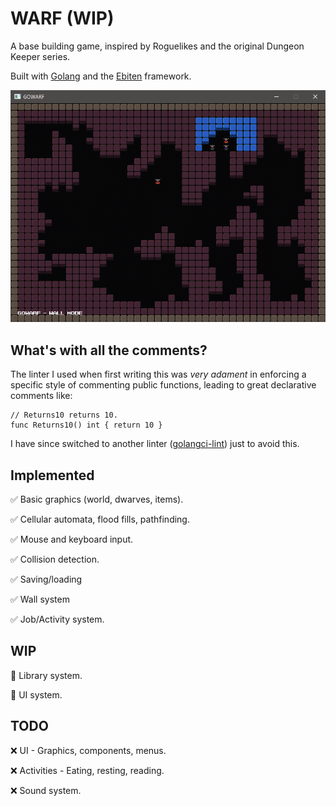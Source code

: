 # WARF (WIP)

A base building game, inspired by Roguelikes and the original Dungeon Keeper series.

Built with [Golang](https://golang.org/) and the [Ebiten](https://ebiten.org/) framework.

![image](./readme_screenshot.png)

## What's with all the comments?

The linter I used when first writing this was _very adament_ in enforcing a specific style
of commenting public functions, leading to great declarative comments like:
```
// Returns10 returns 10.
func Returns10() int { return 10 }
```

I have since switched to another linter ([golangci-lint](https://golangci-lint.run/)) just to avoid this.

## Implemented

✅ Basic graphics (world, dwarves, items).

✅ Cellular automata, flood fills, pathfinding.

✅ Mouse and keyboard input.

✅ Collision detection.

✅ Saving/loading

✅ Wall system

✅ Job/Activity system.

## WIP

🔹 Library system.

🔹 UI system.

## TODO

❌ UI - Graphics, components, menus.

❌ Activities - Eating, resting, reading.

❌ Sound system.